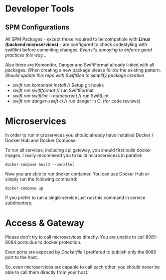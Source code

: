 # Developer Tools

## SPM Configurations

All SPM Packages - except those required to be compatible with **Linux (backend microservices)** - are configured to check codestyling with swiftlint before commiting changes. *Even it's annoying to enforce good practices this way...*

Also there are Komondor, Danger and SwiftFormat already linked with all packages. When creating a new package please follow the existing pattern. *Should update this repo with SwiftGen to simplify package creation*

- *swift run komondor install* // Setup git hooks
- *swift run swiftformat* // run SwiftFormat
- *swift run swiftlint --autocorrect* // run SwiftLint
- *swift run danger-swift ci* // run danger in CI (for code reviews)

# Microservices

In order to run microservices you should already have installed Docker / Docker Hub and Docker Compose.

To run all services, including api gateway, you should first build docker images. I really recommend you to build microservicess in parallel:

```
docker-compose build --parallel
```

Now you are able to run docker container. You can use Docker Hub or simply run the following command:

```
docker-compose up
```

If you prefer to run a single service just run this command in service subdirectory.


# Access & Gateway

Please don't try to call microservices directly. You are unable to call 8081-8084 ports due to docker protection. 

Even ports are exposed by *Dockerfile* I preffered to publish only the 8080 port to the host. 

So, even microservices are capable to call each other, you should never be able to call them directly from your host.
